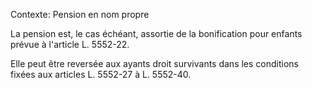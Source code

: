 Contexte: Pension en nom propre

La pension est, le cas échéant, assortie de la bonification pour enfants prévue à l'article L. 5552-22.

Elle peut être reversée aux ayants droit survivants dans les conditions fixées aux articles L. 5552-27 à L. 5552-40.